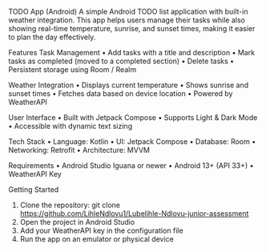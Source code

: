 TODO App (Android)
A simple Android TODO list application with built-in weather integration.
This app helps users manage their tasks while also showing real-time temperature, sunrise, and sunset times, making it easier to plan the day effectively.


Features
Task Management
•	Add tasks with a title and description
•	Mark tasks as completed (moved to a completed section)
•	Delete tasks
•	Persistent storage using Room / Realm

Weather Integration
•	Displays current temperature
•	Shows sunrise and sunset times
•	Fetches data based on device location
•	Powered by WeatherAPI 

User Interface
•	Built with Jetpack Compose
•	Supports Light & Dark Mode
•	Accessible with dynamic text sizing 

Tech Stack
•	Language: Kotlin
•	UI: Jetpack Compose
•	Database: Room 
•	Networking: Retrofit
•	Architecture: MVVM

Requirements
•	Android Studio Iguana or newer
•	Android 13+ (API 33+)
•	WeatherAPI Key 

 Getting Started
1.	Clone the repository: git clone https://github.com/LihleNdlovu1/Lubelihle-Ndlovu-junior-assessment
2.	Open the project in Android Studio
3.	Add your WeatherAPI key in the configuration file
4.	Run the app on an emulator or physical device  
